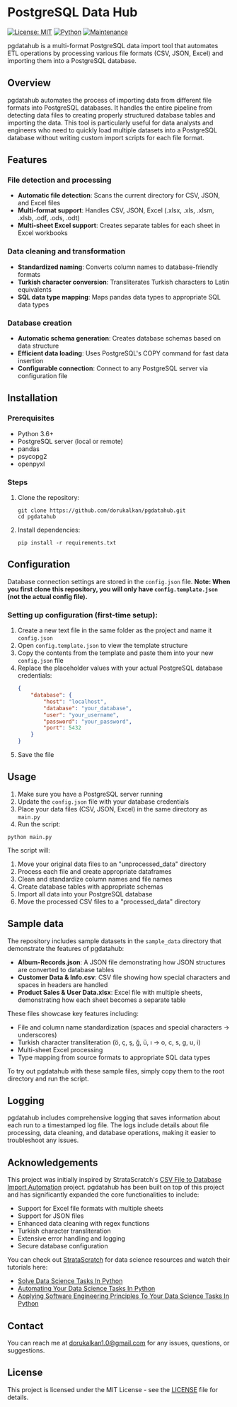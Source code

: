 # PostgreSQL Data Hub

[![License: MIT](https://img.shields.io/badge/License-MIT-yellow.svg)](https://github.com/dorukalkan/pgdatahub/blob/master/LICENSE)
[![Python](https://img.shields.io/badge/python-3.6%2B-blue)](https://www.python.org/)
[![Maintenance](https://img.shields.io/badge/maintained-yes-green.svg)](https://github.com/dorukalkan/pgdatahub/graphs/commit-activity)

pgdatahub is a multi-format PostgreSQL data import tool that automates ETL operations by processing various file formats (CSV, JSON, Excel) and importing them into a PostgreSQL database.

## Overview

pgdatahub automates the process of importing data from different file formats into PostgreSQL databases. It handles the entire pipeline from detecting data files to creating properly structured database tables and importing the data. This tool is particularly useful for data analysts and engineers who need to quickly load multiple datasets into a PostgreSQL database without writing custom import scripts for each file format.

## Features

### File detection and processing
- **Automatic file detection**: Scans the current directory for CSV, JSON, and Excel files
- **Multi-format support**: Handles CSV, JSON, Excel (.xlsx, .xls, .xlsm, .xlsb, .odf, .ods, .odt)
- **Multi-sheet Excel support**: Creates separate tables for each sheet in Excel workbooks

### Data cleaning and transformation
- **Standardized naming**: Converts column names to database-friendly formats
- **Turkish character conversion**: Transliterates Turkish characters to Latin equivalents
- **SQL data type mapping**: Maps pandas data types to appropriate SQL data types

### Database creation
- **Automatic schema generation**: Creates database schemas based on data structure
- **Efficient data loading**: Uses PostgreSQL's COPY command for fast data insertion
- **Configurable connection**: Connect to any PostgreSQL server via configuration file

## Installation

### Prerequisites
- Python 3.6+
- PostgreSQL server (local or remote)
- pandas
- psycopg2
- openpyxl

### Steps
1. Clone the repository:
   ```
   git clone https://github.com/dorukalkan/pgdatahub.git
   cd pgdatahub
   ```

2. Install dependencies:
   ```
   pip install -r requirements.txt
   ```

## Configuration

Database connection settings are stored in the `config.json` file. **Note: When you first clone this repository, you will only have `config.template.json` (not the actual config file).**

### Setting up configuration (first-time setup):

1. Create a new text file in the same folder as the project and name it `config.json`
2. Open `config.template.json` to view the template structure
3. Copy the contents from the template and paste them into your new `config.json` file
4. Replace the placeholder values with your actual PostgreSQL database credentials:
   ```json
   {
       "database": {
           "host": "localhost",
           "database": "your_database",
           "user": "your_username",
           "password": "your_password",
           "port": 5432
       }
   }
   ```
5. Save the file

## Usage

1. Make sure you have a PostgreSQL server running
2. Update the `config.json` file with your database credentials
3. Place your data files (CSV, JSON, Excel) in the same directory as `main.py`
4. Run the script:

```
python main.py
```

The script will:
1. Move your original data files to an "unprocessed_data" directory
2. Process each file and create appropriate dataframes
3. Clean and standardize column names and file names
4. Create database tables with appropriate schemas
5. Import all data into your PostgreSQL database
6. Move the processed CSV files to a "processed_data" directory

## Sample data

The repository includes sample datasets in the `sample_data` directory that demonstrate the features of pgdatahub:

- **Album-Records.json**: A JSON file demonstrating how JSON structures are converted to database tables
- **Customer Data & Info.csv**: CSV file showing how special characters and spaces in headers are handled
- **Product Sales & User Data.xlsx**: Excel file with multiple sheets, demonstrating how each sheet becomes a separate table

These files showcase key features including:
- File and column name standardization (spaces and special characters → underscores)
- Turkish character transliteration (ö, ç, ş, ğ, ü, ı → o, c, s, g, u, i)
- Multi-sheet Excel processing
- Type mapping from source formats to appropriate SQL data types

To try out pgdatahub with these sample files, simply copy them to the root directory and run the script.

## Logging

pgdatahub includes comprehensive logging that saves information about each run to a timestamped log file. The logs include details about file processing, data cleaning, and database operations, making it easier to troubleshoot any issues.

## Acknowledgements

This project was initially inspired by StrataScratch's [CSV File to Database Import Automation](https://github.com/Strata-Scratch/csv_to_db_automation) project. pgdatahub has been built on top of this project and has significantly expanded the core functionalities to include:

- Support for Excel file formats with multiple sheets 
- Support for JSON files
- Enhanced data cleaning with regex functions
- Turkish character transliteration
- Extensive error handling and logging
- Secure database configuration

You can check out [StrataScratch](https://www.stratascratch.com) for data science resources and watch their tutorials here:
- [Solve Data Science Tasks In Python](https://youtu.be/wqBFgaMgFQA?feature=shared)
- [Automating Your Data Science Tasks In Python](https://youtu.be/TDwy1lSjEZo?feature=shared)
- [Applying Software Engineering Principles To Your Data Science Tasks In Python](https://youtu.be/N0aHeKyNEto?feature=shared)

## Contact

You can reach me at [dorukalkan1.0@gmail.com](mailto:dorukalkan1.0@gmail.com) for any issues, questions, or suggestions.

## License

This project is licensed under the MIT License - see the [LICENSE](https://github.com/dorukalkan/pgdatahub/blob/master/LICENSE) file for details.
